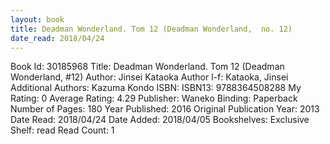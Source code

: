 ```yaml
---
layout: book
title: Deadman Wonderland. Tom 12 (Deadman Wonderland,  no. 12)
date_read: 2018/04/24
---
```


Book Id: 30185968
Title: Deadman Wonderland. Tom 12 (Deadman Wonderland, #12)
Author: Jinsei Kataoka
Author l-f: Kataoka, Jinsei
Additional Authors: Kazuma Kondo
ISBN: 
ISBN13: 9788364508288
My Rating: 0
Average Rating: 4.29
Publisher: Waneko
Binding: Paperback
Number of Pages: 180
Year Published: 2016
Original Publication Year: 2013
Date Read: 2018/04/24
Date Added: 2018/04/05
Bookshelves: 
Exclusive Shelf: read
Read Count: 1

